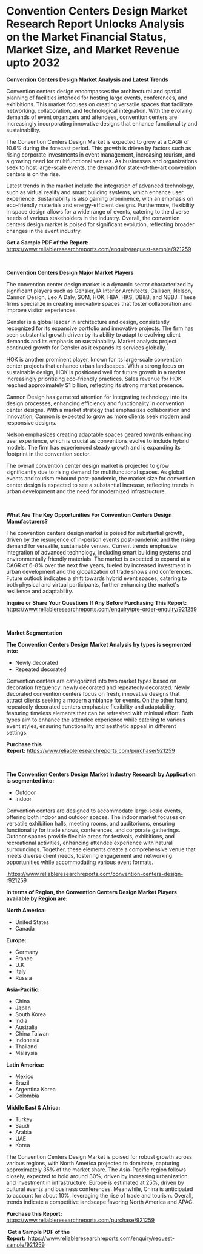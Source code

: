 <p><h1>Convention Centers Design Market Research Report Unlocks Analysis on the Market Financial Status, Market Size, and Market Revenue upto 2032</h1></p><p><strong>Convention Centers Design Market Analysis and Latest Trends</strong></p>
<p><p>Convention centers design encompasses the architectural and spatial planning of facilities intended for hosting large events, conferences, and exhibitions. This market focuses on creating versatile spaces that facilitate networking, collaboration, and technological integration. With the evolving demands of event organizers and attendees, convention centers are increasingly incorporating innovative designs that enhance functionality and sustainability.</p><p>The Convention Centers Design Market is expected to grow at a CAGR of 10.6% during the forecast period. This growth is driven by factors such as rising corporate investments in event management, increasing tourism, and a growing need for multifunctional venues. As businesses and organizations seek to host large-scale events, the demand for state-of-the-art convention centers is on the rise.</p><p>Latest trends in the market include the integration of advanced technology, such as virtual reality and smart building systems, which enhance user experience. Sustainability is also gaining prominence, with an emphasis on eco-friendly materials and energy-efficient designs. Furthermore, flexibility in space design allows for a wide range of events, catering to the diverse needs of various stakeholders in the industry. Overall, the convention centers design market is poised for significant evolution, reflecting broader changes in the event industry.</p></p>
<p><strong>Get a Sample PDF of the Report:&nbsp;</strong> <a href="https://www.reliableresearchreports.com/enquiry/request-sample/921259?utm_campaign=2239&utm_medium=2&utm_source=Github&utm_content=ia&utm_term=18042025&utm_id=convention-centers-design">https://www.reliableresearchreports.com/enquiry/request-sample/921259</a></p>
<p>&nbsp;</p>
<p><strong>Convention Centers Design Major Market Players</strong></p>
<p><p>The convention center design market is a dynamic sector characterized by significant players such as Gensler, IA Interior Architects, Callison, Nelson, Cannon Design, Leo A Daly, SOM, HOK, HBA, HKS, DB&B, and NBBJ. These firms specialize in creating innovative spaces that foster collaboration and improve visitor experiences. </p><p>Gensler is a global leader in architecture and design, consistently recognized for its expansive portfolio and innovative projects. The firm has seen substantial growth driven by its ability to adapt to evolving client demands and its emphasis on sustainability. Market analysts project continued growth for Gensler as it expands its services globally.</p><p>HOK is another prominent player, known for its large-scale convention center projects that enhance urban landscapes. With a strong focus on sustainable design, HOK is positioned well for future growth in a market increasingly prioritizing eco-friendly practices. Sales revenue for HOK reached approximately $1 billion, reflecting its strong market presence.</p><p>Cannon Design has garnered attention for integrating technology into its design processes, enhancing efficiency and functionality in convention center designs. With a market strategy that emphasizes collaboration and innovation, Cannon is expected to grow as more clients seek modern and responsive designs.</p><p>Nelson emphasizes creating adaptable spaces geared towards enhancing user experience, which is crucial as conventions evolve to include hybrid models. The firm has experienced steady growth and is expanding its footprint in the convention sector.</p><p>The overall convention center design market is projected to grow significantly due to rising demand for multifunctional spaces. As global events and tourism rebound post-pandemic, the market size for convention center design is expected to see a substantial increase, reflecting trends in urban development and the need for modernized infrastructure.</p></p>
<p>&nbsp;</p>
<p><strong>What Are The Key Opportunities For Convention Centers Design Manufacturers?</strong></p>
<p><p>The convention centers design market is poised for substantial growth, driven by the resurgence of in-person events post-pandemic and the rising demand for versatile, sustainable venues. Current trends emphasize integration of advanced technology, including smart building systems and environmentally friendly materials. The market is expected to expand at a CAGR of 6-8% over the next five years, fueled by increased investment in urban development and the globalization of trade shows and conferences. Future outlook indicates a shift towards hybrid event spaces, catering to both physical and virtual participants, further enhancing the market's resilience and adaptability.</p></p>
<p><strong>Inquire or Share Your Questions If Any Before Purchasing This Report:</strong> <a href="https://www.reliableresearchreports.com/enquiry/pre-order-enquiry/921259?utm_campaign=2239&utm_medium=2&utm_source=Github&utm_content=ia&utm_term=18042025&utm_id=convention-centers-design">https://www.reliableresearchreports.com/enquiry/pre-order-enquiry/921259</a></p>
<p>&nbsp;</p>
<p><strong>Market Segmentation</strong></p>
<p><strong>The Convention Centers Design Market Analysis by types is segmented into:</strong></p>
<p><ul><li>Newly decorated</li><li>Repeated decorated</li></ul></p>
<p><p>Convention centers are categorized into two market types based on decoration frequency: newly decorated and repeatedly decorated. Newly decorated convention centers focus on fresh, innovative designs that attract clients seeking a modern ambiance for events. On the other hand, repeatedly decorated centers emphasize flexibility and adaptability, featuring timeless elements that can be refreshed with minimal effort. Both types aim to enhance the attendee experience while catering to various event styles, ensuring functionality and aesthetic appeal in different settings.</p></p>
<p><strong>Purchase this Report:&nbsp;</strong><a href="https://www.reliableresearchreports.com/purchase/921259?utm_campaign=2239&utm_medium=2&utm_source=Github&utm_content=ia&utm_term=18042025&utm_id=convention-centers-design">https://www.reliableresearchreports.com/purchase/921259</a></p>
<p>&nbsp;</p>
<p><strong>The Convention Centers Design Market Industry Research by Application is segmented into:</strong></p>
<p><ul><li>Outdoor</li><li>Indoor</li></ul></p>
<p><p>Convention centers are designed to accommodate large-scale events, offering both indoor and outdoor spaces. The indoor market focuses on versatile exhibition halls, meeting rooms, and auditoriums, ensuring functionality for trade shows, conferences, and corporate gatherings. Outdoor spaces provide flexible areas for festivals, exhibitions, and recreational activities, enhancing attendee experience with natural surroundings. Together, these elements create a comprehensive venue that meets diverse client needs, fostering engagement and networking opportunities while accommodating various event formats.</p></p>
<p><a href="https://www.reliableresearchreports.com/convention-centers-design-r921259?utm_campaign=2239&utm_medium=2&utm_source=Github&utm_content=ia&utm_term=18042025&utm_id=convention-centers-design">&nbsp;https://www.reliableresearchreports.com/convention-centers-design-r921259</a></p>
<p><strong>In terms of Region, the Convention Centers Design Market Players available by Region are:</strong></p>
<p>
    <p> <strong> North America: </strong>
        <ul>
            <li>United States</li>
            <li>Canada</li>
        </ul>
        </p> 
    <p> <strong> Europe: </strong>
        <ul>
            <li>Germany</li>
            <li>France</li>
            <li>U.K.</li>
            <li>Italy</li>
            <li>Russia</li>
        </ul>
        </p> 
    <p> <strong> Asia-Pacific: </strong>
        <ul>
            <li>China</li>
            <li>Japan</li>
            <li>South Korea</li>
            <li>India</li>
            <li>Australia</li>
            <li>China Taiwan</li>
            <li>Indonesia</li>
            <li>Thailand</li>
            <li>Malaysia</li>
        </ul>
        </p> 
    <p> <strong> Latin America: </strong>
        <ul>
            <li>Mexico</li>
            <li>Brazil</li>
            <li>Argentina Korea</li>
            <li>Colombia</li>
        </ul>
        </p> 
    <p> <strong> Middle East & Africa: </strong>
        <ul>
            <li>Turkey</li>
            <li>Saudi</li>
            <li>Arabia</li>
            <li>UAE</li>
            <li>Korea</li>
        </ul>
    </p>
    </p>
<p><p>The Convention Centers Design Market is poised for robust growth across various regions, with North America projected to dominate, capturing approximately 35% of the market share. The Asia-Pacific region follows closely, expected to hold around 30%, driven by increasing urbanization and investment in infrastructure. Europe is estimated at 25%, driven by cultural events and business conferences. Meanwhile, China is anticipated to account for about 10%, leveraging the rise of trade and tourism. Overall, trends indicate a competitive landscape favoring North America and APAC.</p></p>
<p><strong>Purchase this Report: </strong><a href="https://www.reliableresearchreports.com/purchase/921259?utm_campaign=2239&utm_medium=2&utm_source=Github&utm_content=ia&utm_term=18042025&utm_id=convention-centers-design">https://www.reliableresearchreports.com/purchase/921259</a></p>
<p>&nbsp;<strong>Get a Sample PDF of the Report:&nbsp;&nbsp;</strong><a href="https://www.reliableresearchreports.com/enquiry/request-sample/921259?utm_campaign=2239&utm_medium=2&utm_source=Github&utm_content=ia&utm_term=18042025&utm_id=convention-centers-design">https://www.reliableresearchreports.com/enquiry/request-sample/921259</a></p>
<p><strong></strong></p>
<p><p></p><p></p><p></p></p>